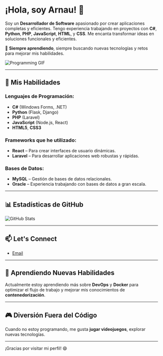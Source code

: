 # ¡Hola, soy Arnau! 👋

Soy un **Desarrollador de Software** apasionado por crear aplicaciones completas y eficientes. Tengo experiencia trabajando en proyectos con **C#**, **Python**, **PHP**, **JavaScript**, **HTML**, y **CSS**. Me encanta transformar ideas en soluciones funcionales y eficientes.

🌟 **Siempre aprendiendo**, siempre buscando nuevas tecnologías y retos para mejorar mis habilidades.

![Programming GIF](https://media0.giphy.com/media/v1.Y2lkPTc5MGI3NjExeGUwb2swa25ibzRhemd1dTJlaGN2NDJsM2d6YjV4cXFsMzNmcmZxdiZlcD12MV9pbnRlcm5hbF9naWZfYnlfaWQmY3Q9Zw/qgQUggAC3Pfv687qPC/giphy.gif)



---

## 🚀 Mis Habilidades
### **Lenguajes de Programación:**
- **C#** (Windows Forms, .NET)
- **Python** (Flask, Django)
- **PHP** (Laravel)
- **JavaScript** (Node.js, React)
- **HTML5**, **CSS3**

### **Frameworks que he utilizado:**
- **React** – Para crear interfaces de usuario dinámicas.
- **Laravel** – Para desarrollar aplicaciones web robustas y rápidas.

### **Bases de Datos:**
- **MySQL** – Gestión de bases de datos relacionales.
- **Oracle** – Experiencia trabajando con bases de datos a gran escala.

---

## 📊 Estadísticas de GitHub
![GitHub Stats](https://github-readme-stats.vercel.app/api?username=arnau&show_icons=true&count_private=true&hide_title=true&theme=radical)

---

## 📫 Let's Connect
- [Email](mailto:arnauolea@gmail.com)




---

## 🌱 Aprendiendo Nuevas Habilidades
Actualmente estoy aprendiendo más sobre **DevOps** y **Docker** para optimizar el flujo de trabajo y mejorar mis conocimientos de **contenedorización**.

---

## 🎮 Diversión Fuera del Código
Cuando no estoy programando, me gusta **jugar videojuegos**, explorar nuevas tecnologías.

---

¡Gracias por visitar mi perfil! 😄
